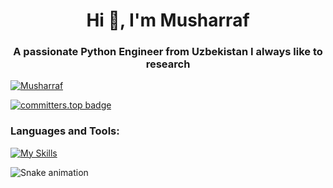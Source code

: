 <h1 align="center">Hi 👋, I'm Musharraf</h1> 
<h3 align="center">A passionate Python Engineer from Uzbekistan I always like to research </h3> 
  

<p align="left"> <a href="https://github.com/ryo-ma/github-profile-trophy"><img src="https://github-profile-trophy.vercel.app/?username=themusharraf" alt="Musharraf" /></a> </p>

[![committers.top badge](https://user-badge.committers.top/uzbekistan/themusharraf.svg)](https://user-badge.committers.top/uzbekistan/themusharraf)



<h3 align="left">Languages and Tools:</h3>
 

[![My Skills](https://skillicons.dev/icons?i=linux,cpp,go,python,javascript,django,fastapi,qt,tensorflow,postgresql,sqlite,mongodb,redis,rabbitmq,git,docker,elasticsearch,nginx,postman,selenium,sentry,html,css,vscode,grafana,atom,github,linkedin)](https://skillicons.dev)



![Snake animation](https://github.com/mirsaid-mirzohidov/mirsaid-mirzohidov/blob/output/github-contribution-grid-snake.svg)
